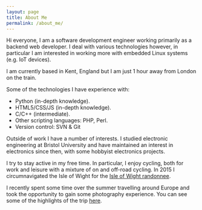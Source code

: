 ```yaml
---
layout: page
title: About Me
permalink: /about_me/
---
```


Hi everyone, I am a software development engineer working primarily as a backend web developer. I deal with various technologies however, in particular I am interested in working more with embedded Linux systems (e.g. IoT devices).

I am currently based in Kent, England but I am just 1 hour away from London on the train.

Some of the technologies I have experience with:

- Python (in-depth knowledge).
- HTML5/CSS/JS (in-depth knowledge).
- C/C++ (intermediate).
- Other scripting languages: PHP, Perl.
- Version control: SVN & Git

Outside of work I have a number of interests. I studied electronic engineering at Bristol University and have maintained an interest in electronics since then, with some hobbyist electronics projects.

I try to stay active in my free time. In particular, I enjoy cycling, both for work and leisure with a mixture of on and off-road cycling. In 2015 I circumnavigated the Isle of Wight for the [Isle of Wight randonnee](http://www.cycleisland.co.uk/).

I recently spent some time over the summer travelling around Europe and took the opportunity to gain some photography experience. You can see some of the highlights of the trip [here](/photos/europe/gallery/).